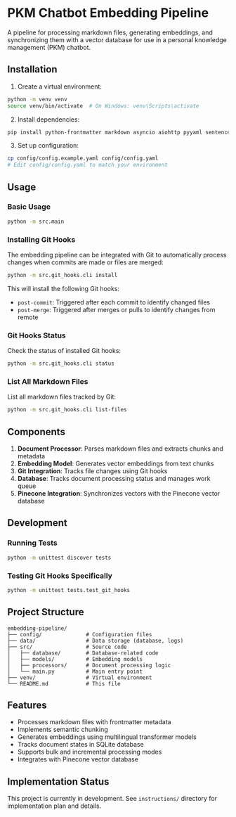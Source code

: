 # PKM Chatbot Embedding Pipeline

A pipeline for processing markdown files, generating embeddings, and synchronizing them with a vector database for use in a personal knowledge management (PKM) chatbot.

## Installation

1. Create a virtual environment:

```bash
python -m venv venv
source venv/bin/activate  # On Windows: venv\Scripts\activate
```

2. Install dependencies:

```bash
pip install python-frontmatter markdown asyncio aiohttp pyyaml sentence-transformers pinecone-client sqlalchemy
```

3. Set up configuration:

```bash
cp config/config.example.yaml config/config.yaml
# Edit config/config.yaml to match your environment
```

## Usage

### Basic Usage

```bash
python -m src.main
```

### Installing Git Hooks

The embedding pipeline can be integrated with Git to automatically process changes when commits are made or files are merged:

```bash
python -m src.git_hooks.cli install
```

This will install the following Git hooks:

- `post-commit`: Triggered after each commit to identify changed files
- `post-merge`: Triggered after merges or pulls to identify changes from remote

### Git Hooks Status

Check the status of installed Git hooks:

```bash
python -m src.git_hooks.cli status
```

### List All Markdown Files

List all markdown files tracked by Git:

```bash
python -m src.git_hooks.cli list-files
```

## Components

1. **Document Processor**: Parses markdown files and extracts chunks and metadata
2. **Embedding Model**: Generates vector embeddings from text chunks
3. **Git Integration**: Tracks file changes using Git hooks
4. **Database**: Tracks document processing status and manages work queue
5. **Pinecone Integration**: Synchronizes vectors with the Pinecone vector database

## Development

### Running Tests

```bash
python -m unittest discover tests
```

### Testing Git Hooks Specifically

```bash
python -m unittest tests.test_git_hooks
```

## Project Structure

```
embedding-pipeline/
├── config/              # Configuration files
├── data/                # Data storage (database, logs)
├── src/                 # Source code
│   ├── database/        # Database-related code
│   ├── models/          # Embedding models
│   ├── processors/      # Document processing logic
│   └── main.py          # Main entry point
├── venv/                # Virtual environment
└── README.md            # This file
```

## Features

- Processes markdown files with frontmatter metadata
- Implements semantic chunking
- Generates embeddings using multilingual transformer models
- Tracks document states in SQLite database
- Supports bulk and incremental processing modes
- Integrates with Pinecone vector database

## Implementation Status

This project is currently in development. See `instructions/` directory for implementation plan and details.
